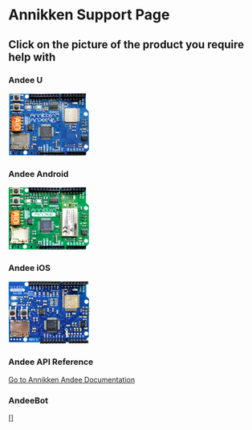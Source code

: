 # Annikken Support Page

## Click on the picture of the product you require help with

### Andee U
![Go to Andee U Support Page](assets/gb-andee-u.png)

### Andee Android
![Go to Andee Android Support Page](assets/gb-andee-android.png)

### Andee iOS
![Go to Andee iOS Support Page](assets/gb-andee-ios.png)

### Andee API Reference
[Go to Annikken Andee Documentation](https://annikken.github.io/andeedocs)

### AndeeBot
[]